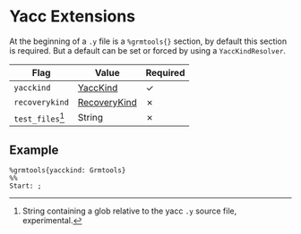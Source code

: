 # Yacc Extensions

At the beginning of a `.y` file is a `%grmtools{}` section, by default this section is required.
But a default can be set or forced by using a `YaccKindResolver`.

| Flag             | Value                                           | Required     |
|------------------|-------------------------------------------------|--------------|
| `yacckind`       |  [YaccKind](yacccompatibility.md#yacckinds)     | &checkmark;  |
| `recoverykind`   |  [RecoveryKind](errorrecovery.md#recoverykinds) | &cross;      |
| `test_files`[^†] | String                                          | &cross;      |

[^†]: String containing a glob relative to the yacc `.y` source file, experimental.

## Example

```
%grmtools{yacckind: Grmtools}
%%
Start: ;
```
